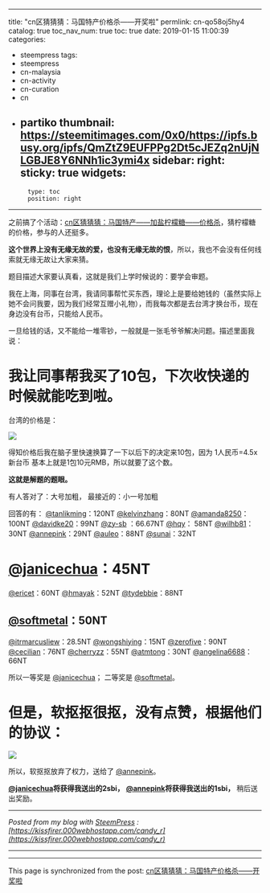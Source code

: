 
---
title: "cn区猜猜猜：马国特产价格杀——开奖啦"
permlink: cn-qo58oj5hy4
catalog: true
toc_nav_num: true
toc: true
date: 2019-01-15 11:00:39
categories:
- steempress
tags:
- steempress
- cn-malaysia
- cn-activity
- cn-curation
- cn
- partiko
thumbnail: https://steemitimages.com/0x0/https://ipfs.busy.org/ipfs/QmZtZ9EUFPPg2Dt5cJEZq2nUjNLGBJE8Y6NNh1ic3ymi4x
sidebar:
    right:
        sticky: true
widgets:
    -
        type: toc
        position: right
---


之前搞了个活动：[cn区猜猜猜：马国特产——加盐柠檬糖——价格杀](https://busy.org/@julian2013/cn-uia4cnfi7i)，猜柠檬糖的价格，参与的人还挺多。

**这个世界上没有无缘无故的爱，也没有无缘无故的恨**，所以，我也不会没有任何线索就无缘无故让大家来猜。

题目描述大家要认真看，这就是我们上学时候说的：要学会审题。

我在上海，同事在台湾，我请同事帮忙买东西，理论上是要给她钱的（虽然实际上她不会问我要，因为我们经常互赠小礼物），而我每次都是去台湾才换台币，现在身边没有台币，只能给人民币。

一旦给钱的话，又不能给一堆零钞，一般就是一张毛爷爷解决问题。描述里面我说：

# 我让同事帮我买了10包，下次收快递的时候就能吃到啦。

台湾的价格是：

![](https://steemitimages.com/0x0/https://ipfs.busy.org/ipfs/QmZtZ9EUFPPg2Dt5cJEZq2nUjNLGBJE8Y6NNh1ic3ymi4x)

得知价格后我在脑子里快速换算了一下以后下的决定来10包，因为
1人民币=4.5x新台币
基本上就是1包10元RMB，所以就要了这个数。

**这就是解题的题眼。**

有人答对了：大号加粗，
最接近的：小一号加粗

回答的有：
[@tanlikming](https://steemit.com/@tanlikming)：120NT
[@kelvinzhang](https://steemit.com/@kelvinzhang)：80NT
[@amanda8250](https://steemit.com/@amanda8250)：100NT
[@davidke20](https://steemit.com/@davidke20)：99NT
[@zy-sb](https://steemit.com/@zy-sb) ：66.67NT
[@hqy](https://steemit.com/@hqy)： 58NT
[@wilhb81](https://steemit.com/@wilhb81)：30NT
[@annepink](https://steemit.com/@annepink)：29NT
[@auleo](https://steemit.com/@auleo)：88NT
[@sunai](https://steemit.com/@sunai)：32NT

# [@janicechua](https://steemit.com/@janicechua)：45NT

[@ericet](https://steemit.com/@ericet)：60NT
[@hmayak](https://steemit.com/@hmayak)：52NT
[@tydebbie](https://steemit.com/@tydebbie)：88NT

## [@softmetal](https://steemit.com/@softmetal)：50NT

[@itrmarcusliew](https://steemit.com/@itrmarcusliew)：28.5NT
[@wongshiying](https://steemit.com/@wongshiying)：15NT
[@zerofive](https://steemit.com/@zerofive)：90NT
[@cecilian](https://steemit.com/@cecilian)：76NT
[@cherryzz](https://steemit.com/@cherryzz)：55NT
[@atmtong](https://steemit.com/@atmtong)：30NT
[@angelina6688](https://steemit.com/@angelina6688)：66NT

所以一等奖是 [@janicechua](https://steemit.com/@janicechua)；
二等奖是 [@softmetal](https://steemit.com/@softmetal)。

# 但是，软抠抠很抠，没有点赞，根据他们的协议：

![](https://steemitimages.com/0x0/https://ipfs.busy.org/ipfs/Qmdya3kjQomLcF8X4G3RTQjzGqFhUQRd68L3fgehcYc1uh)

所以，软抠抠放弃了权力，送给了 [@annepink](https://steemit.com/@annepink)。

**[@janicechua](https://steemit.com/@janicechua)将获得我送出的2sbi，**
**[@annepink](https://steemit.com/@annepink)将获得我送出的1sbi，**
稍后送出奖励。

---

_Posted from my blog with [SteemPress](https://wordpress.org/plugins/steempress/) : [https://kissfirer.000webhostapp.com/candy_r](https://kissfirer.000webhostapp.com/candy_r)_

---

- - -

This page is synchronized from the post: [cn区猜猜猜：马国特产价格杀——开奖啦](https://steemit.com/@julian2013/cn-qo58oj5hy4)
